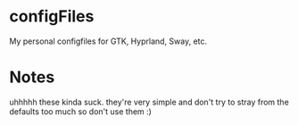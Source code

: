 # configFiles
My personal configfiles for GTK, Hyprland, Sway, etc.
# Notes
uhhhhh these kinda suck. they're very simple and don't try to stray from the defaults too much so don't use them :)
